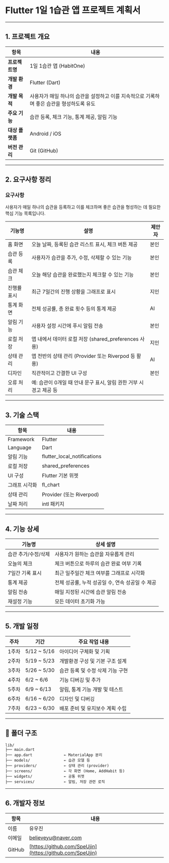 # Flutter 1일 1습관 앱 프로젝트 계획서

---

## 1. 프로젝트 개요

| 항목         | 내용 |
|--------------|------|
| **프로젝트명** | 1일 1습관 앱 (HabitOne) |
| **개발 환경** | Flutter (Dart) |
| **개발 목적** | 사용자가 매일 하나의 습관을 설정하고 이를 지속적으로 기록하며 좋은 습관을 형성하도록 유도 |
| **주요 기능** | 습관 등록, 체크 기능, 통계 제공, 알림 기능 |
| **대상 플랫폼** | Android / iOS |
| **버전 관리** | Git (GitHub) |

---

## 2. 요구사항 정리

### 요구사항

사용자가 매일 하나의 습관을 등록하고 이를 체크하며 좋은 습관을 형성하는 데 필요한 핵심 기능 목록입니다.

| 기능명             | 설명 | 제안자 |
|------------------|------|--------|
| 홈 화면           | 오늘 날짜, 등록된 습관 리스트 표시, 체크 버튼 제공 | 본인 |
| 습관 등록         | 사용자가 습관을 추가, 수정, 삭제할 수 있는 기능 | 본인 |
| 습관 체크         | 오늘 해당 습관을 완료했는지 체크할 수 있는 기능 | 본인 |
| 진행률 표시       | 최근 7일간의 진행 상황을 그래프로 표시 | 지인 |
| 통계 화면         | 전체 성공률, 총 완료 횟수 등의 통계 제공 | AI |
| 알림 기능         | 사용자 설정 시간에 푸시 알림 전송 | 본인 |
| 로컬 저장         | 앱 내에서 데이터 로컬 저장 (shared_preferences 사용) | 지인 |
| 상태 관리         | 앱 전반의 상태 관리 (Provider 또는 Riverpod 등 활용) | AI |
| 디자인            | 직관적이고 간결한 UI 구성 | 본인 |
| 오류 처리 | 예: 습관이 0개일 때 안내 문구 표시, 알림 권한 거부 시 경고 제공 등 |
---

## 3. 기술 스택

| 항목 | 내용 |
|------|------|
| Framework | Flutter |
| Language | Dart |
| 알림 기능 | flutter_local_notifications |
| 로컬 저장 | shared_preferences |
| UI 구성 | Flutter 기본 위젯 |
| 그래프 시각화 | fl_chart |
| 상태 관리 | Provider (또는 Riverpod) |
| 날짜 처리 | intl 패키지 |

---

## 4. 기능 상세

| 기능명 | 상세 설명 |
|--------|------------|
| 습관 추가/수정/삭제 | 사용자가 원하는 습관을 자유롭게 관리 |
| 오늘의 체크 | 체크 버튼으로 하루의 습관 완료 여부 기록 |
| 7일간 기록 표시 | 최근 일주일간 체크 여부를 그래프로 시각화 |
| 통계 제공 | 전체 성공률, 누적 성공일 수, 연속 성공일 수 제공 |
| 알림 전송 | 매일 지정된 시간에 습관 알림 전송 |
| 재설정 기능 | 모든 데이터 초기화 가능 |

---

## 5. 개발 일정

| 주차 | 기간 | 주요 작업 내용 |
|------|------|----------------|
| 1주차 | 5/12 ~ 5/16 | 아이디어 구체화 및 기획 |
| 2주차 | 5/19 ~ 5/23 | 개발환경 구성 및 기본 구조 설계 |
| 3주차 | 5/26 ~ 5/30 | 습관 등록 및 수정 삭제 기능 구현 |
| 4주차 | 6/2 ~ 6/6 | 기능 디버깅 및 추가 |
| 5주차 | 6/9 ~ 6/13 | 알림, 통계 기능 개발 및 테스트 |
| 6주차 | 6/16 ~ 6/20 | 디자인 및 디버깅 |
| 7주차 | 6/23 ~ 6/30 | 배포 준비 및 유지보수 계획 수립 |

---

## 📂 폴더 구조

```plaintext
lib/
├── main.dart
├── app.dart              ← MaterialApp 분리
├── models/               ← 습관 모델 등
├── providers/            ← 상태 관리 (provider)
├── screens/              ← 각 화면 (Home, AddHabit 등)
├── widgets/              ← 공통 위젯
├── services/             ← 알림, 저장 관련 로직
```

---

## 6. 개발자 정보

| 항목 | 내용 |
| --- | --- |
| 이름 | 유우진 |
| 이메일 | believeyu@naver.com |
| GitHub | [https://github.com/SpeUjin](https://github.com/SpeUjin) |